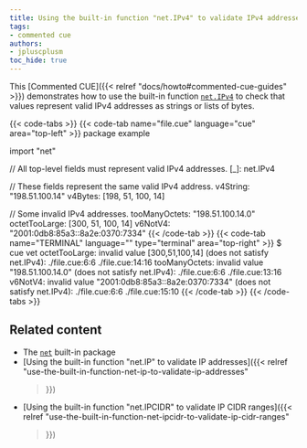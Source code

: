 ```yaml
---
title: Using the built-in function "net.IPv4" to validate IPv4 addresses
tags:
- commented cue
authors:
- jpluscplusm
toc_hide: true
---
```


This [Commented CUE]({{< relref "docs/howto#commented-cue-guides" >}})
demonstrates how to use the built-in function
[`net.IPv4`](https://pkg.go.dev/cuelang.org/go/pkg/net#IPv4)
to check that values represent valid IPv4 addresses as strings or lists of
bytes.

{{< code-tabs >}}
{{< code-tab name="file.cue" language="cue"  area="top-left" >}}
package example

import "net"

// All top-level fields must represent valid IPv4 addresses.
[_]: net.IPv4

// These fields represent the same valid IPv4 address.
v4String: "198.51.100.14"
v4Bytes: [198, 51, 100, 14]

// Some invalid IPv4 addresses.
tooManyOctets: "198.51.100.14.0"
octetTooLarge: [300, 51, 100, 14]
v6NotV4: "2001:0db8:85a3::8a2e:0370:7334"
{{< /code-tab >}}
{{< code-tab name="TERMINAL" language="" type="terminal" area="top-right" >}}
$ cue vet
octetTooLarge: invalid value [300,51,100,14] (does not satisfy net.IPv4):
    ./file.cue:6:6
    ./file.cue:14:16
tooManyOctets: invalid value "198.51.100.14.0" (does not satisfy net.IPv4):
    ./file.cue:6:6
    ./file.cue:13:16
v6NotV4: invalid value "2001:0db8:85a3::8a2e:0370:7334" (does not satisfy net.IPv4):
    ./file.cue:6:6
    ./file.cue:15:10
{{< /code-tab >}}
{{< /code-tabs >}}

## Related content

- The [`net`](https://pkg.go.dev/cuelang.org/go/pkg/net) built-in package
- [Using the built-in function "net.IP" to validate IP addresses]({{< relref
    "use-the-built-in-function-net-ip-to-validate-ip-addresses"
  >}})
- [Using the built-in function "net.IPCIDR" to validate IP CIDR ranges]({{< relref
    "use-the-built-in-function-net-ipcidr-to-validate-ip-cidr-ranges"
  >}})
